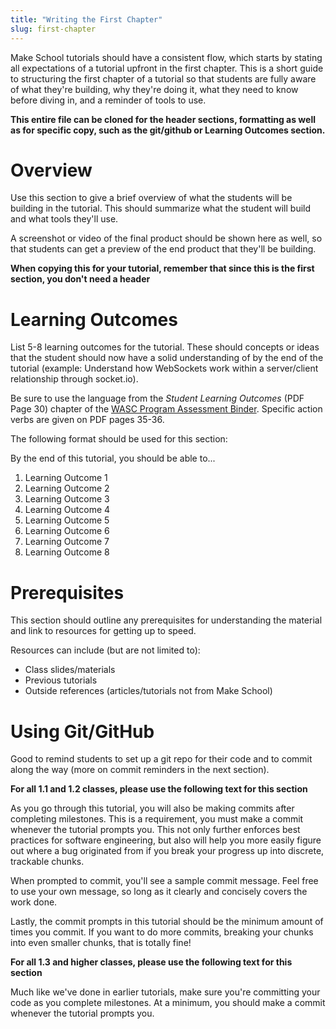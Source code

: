 ```yaml
---
title: "Writing the First Chapter"
slug: first-chapter
---
```


Make School tutorials should have a consistent flow, which starts by stating all expectations of a tutorial upfront in the first chapter. This is a short guide to structuring the first chapter of a tutorial so that students are fully aware of what they're building, why they're doing it, what they need to know before diving in, and a reminder of tools to use.

**This entire file can be cloned for the header sections, formatting as well as for specific copy, such as the git/github or Learning Outcomes section.**

# Overview

Use this section to give a brief overview of what the students will be building in the tutorial. This should summarize what the student will build and what tools they'll use.

A screenshot or video of the final product should be shown here as well, so that students can get a preview of the end product that they'll be building.

**When copying this for your tutorial, remember that since this is the first section, you don't need a header**


# Learning Outcomes

List 5-8 learning outcomes for the tutorial. These should concepts or ideas that the student should now have a solid understanding of by the end of the tutorial (example: Understand how WebSockets work within a server/client relationship through socket.io).

Be sure to use the language from the _Student Learning Outcomes_ (PDF Page 30) chapter of the [WASC Program Assessment Binder](https://drive.google.com/open?id=15GeE0LsGH73TNk2BVHd8VgbKnDb80N2j). Specific action verbs are given on PDF pages 35-36.

The following format should be used for this section:

By the end of this tutorial, you should be able to...

1. Learning Outcome 1
1. Learning Outcome 2
1. Learning Outcome 3
1. Learning Outcome 4
1. Learning Outcome 5
1. Learning Outcome 6
1. Learning Outcome 7
1. Learning Outcome 8

# Prerequisites

This section should outline any prerequisites for understanding the material and link to resources for getting up to speed.

Resources can include (but are not limited to):

- Class slides/materials
- Previous tutorials
- Outside references (articles/tutorials not from Make School)

# Using Git/GitHub

Good to remind students to set up a git repo for their code and to commit along the way (more on commit reminders in the next section).

**For all 1.1 and 1.2 classes, please use the following text for this section**

As you go through this tutorial, you will also be making commits after completing milestones. This is a requirement, you must make a commit whenever the tutorial prompts you. This not only further enforces best practices for software engineering, but also will help you more easily figure out where a bug originated from if you break your progress up into discrete, trackable chunks.

When prompted to commit, you'll see a sample commit message. Feel free to use your own message, so long as it clearly and concisely covers the work done.

Lastly, the commit prompts in this tutorial should be the minimum amount of times you commit. If you want to do more commits, breaking your chunks into even smaller chunks, that is totally fine!

**For all 1.3 and higher classes, please use the following text for this section**

Much like we've done in earlier tutorials, make sure you're committing your code as you complete milestones. At a minimum, you should make a commit whenever the tutorial prompts you.
